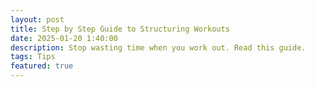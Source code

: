 ```yaml
---
layout: post
title: Step by Step Guide to Structuring Workouts
date: 2025-01-20 1:40:00
description: Stop wasting time when you work out. Read this guide.
tags: Tips
featured: true
---
```


